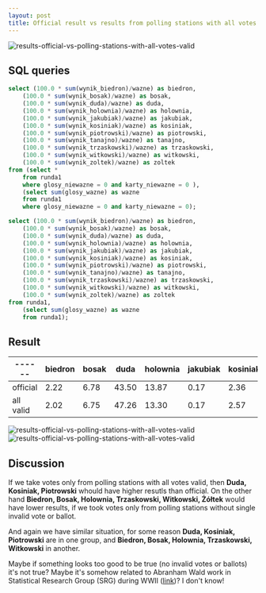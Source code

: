 ```yaml
---
layout: post
title: Official result vs results from polling stations with all votes and ballots valid - round 1
---
```

![results-official-vs-polling-stations-with-all-votes-valid]({{site.baseurl}}/assets/img/results-official-vs-polling-stations-with-all-votes-valid.png)
<!--more-->

## SQL queries
```sql
select (100.0 * sum(wynik_biedron)/wazne) as biedron,
    (100.0 * sum(wynik_bosak)/wazne) as bosak,
    (100.0 * sum(wynik_duda)/wazne) as duda,
    (100.0 * sum(wynik_holownia)/wazne) as holownia,
    (100.0 * sum(wynik_jakubiak)/wazne) as jakubiak,
    (100.0 * sum(wynik_kosiniak)/wazne) as kosiniak,
    (100.0 * sum(wynik_piotrowski)/wazne) as piotrowski,
    (100.0 * sum(wynik_tanajno)/wazne) as tanajno,
    (100.0 * sum(wynik_trzaskowski)/wazne) as trzaskowski,
    (100.0 * sum(wynik_witkowski)/wazne) as witkowski,
    (100.0 * sum(wynik_zoltek)/wazne) as zoltek
from (select *
    from runda1
    where glosy_niewazne = 0 and karty_niewazne = 0 ),
    (select sum(glosy_wazne) as wazne
    from runda1
    where glosy_niewazne = 0 and karty_niewazne = 0);
```

```sql
select (100.0 * sum(wynik_biedron)/wazne) as biedron,
    (100.0 * sum(wynik_bosak)/wazne) as bosak,
    (100.0 * sum(wynik_duda)/wazne) as duda,
    (100.0 * sum(wynik_holownia)/wazne) as holownia,
    (100.0 * sum(wynik_jakubiak)/wazne) as jakubiak,
    (100.0 * sum(wynik_kosiniak)/wazne) as kosiniak,
    (100.0 * sum(wynik_piotrowski)/wazne) as piotrowski,
    (100.0 * sum(wynik_tanajno)/wazne) as tanajno,
    (100.0 * sum(wynik_trzaskowski)/wazne) as trzaskowski,
    (100.0 * sum(wynik_witkowski)/wazne) as witkowski,
    (100.0 * sum(wynik_zoltek)/wazne) as zoltek
from runda1,
    (select sum(glosy_wazne) as wazne
    from runda1);
```

## Result

| ------    | biedron | bosak | duda  | holownia | jakubiak | kosiniak | piotrowski | tanajno | trzaskowski | witkowski | zoltek |
|-----------|---------|-------|-------|----------|----------|----------|------------|---------|-------------|-----------|--------|
| official  | 2.22    | 6.78  | 43.50 | 13.87    | 0.17     | 2.36     | 0.11       | 0.14    | 30.46       | 0.14      | 0.23   |
| all valid | 2.02    | 6.75  | 47.26 | 13.30    | 0.17     | 2.57     | 0.11       | 0.14    | 27.32       | 0.12      | 0.22   |

![results-official-vs-polling-stations-with-all-votes-valid]({{site.baseurl}}/assets/img/results-official-vs-polling-stations-with-all-votes-valid.png)
![results-official-vs-polling-stations-with-all-votes-valid]({{site.baseurl}}/assets/img/results-official-vs-polling-stations-with-all-votes-valid-2.png)

## Discussion

If we take votes only from polling stations with all votes valid, then **Duda, Kosiniak, Piotrowski** whould have higher resutls than official.
On the other hand **Biedron, Bosak, Holownia, Trzaskowski, Witkowski, Żółtek** would have lower results, if we took votes only from polling stations without single invalid vote or ballot.

And again we have similar situation, for some reason **Duda, Kosiniak, Piotrowski** are in one group, and **Biedron, Bosak, Holownia, Trzaskowski, Witkowski** in another.

Maybe if something looks too good to be true (no invalid votes or ballots) it's not true?
Maybe it's somehow related to Abranham Wald work in Statistical Research Group (SRG) during WWII ([link](https://medium.com/@penguinpress/an-excerpt-from-how-not-to-be-wrong-by-jordan-ellenberg-664e708cfc3d
))? I don't know!
